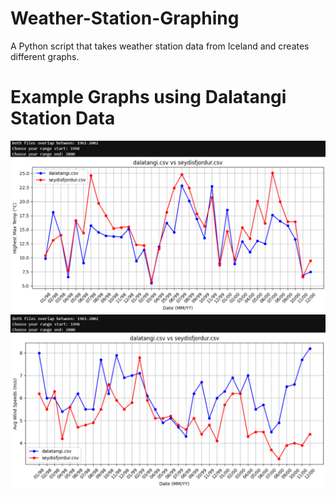# Weather-Station-Graphing
A Python script that takes weather station data from Iceland and creates different graphs.

# Example Graphs using Dalatangi Station Data
![Graph1](graph1.png)
![Graph2](graph2.png)
